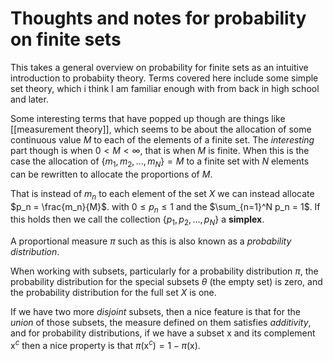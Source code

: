 # Thoughts and notes for probability on finite sets

This takes a general overview on probability for finite sets as an intuitive introduction to probabiity theory. Terms covered here include some simple set theory, which i think I am familiar enough with from back in high school and later.

Some interesting terms that have popped up though are things like [[measurement theory]], which seems to be about the allocation of some continuous value $M$ to each of the elements of a finite set. The _interesting_ part though is when $0 < M < \infty$, that is when $M$ is finite. When this is the case the allocation of $\{m_1, m_2, ..., m_N\} = M$ to a finite set with $N$ elements can be rewritten to allocate the proportions of $M$.

That is instead of $m_n$ to each element of the set $X$ we can instead allocate $p_n = \frac{m_n}{M}$. with $0 \leq p_n \leq 1$ and the $\sum_{n=1}^N p_n = 1$. If this holds then we call the collection $\{p_1, p_2, ..., p_N\}$ a **simplex**.

A proportional measure $\pi$ such as this is also known as a _probability distribution_. 

When working with subsets, particularly for a probability distribution $\pi$, the probability distribution for the special subsets $\theta$ (the empty set) is zero, and the probability distribution for the full set $X$ is one.

If we have two more _disjoint_ subsets, then a nice feature is that for the _union_ of those subsets, the measure defined on them satisfies _additivity_, and for probability distributions, if we have a subset $\textrm{x}$ and its complement $\textrm{x}^c$ then a nice property is that $\pi(\textrm{x}^c) = 1 - \pi(\textrm{x})$.